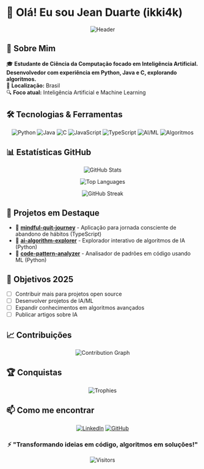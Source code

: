 # 👋 Olá! Eu sou Jean Duarte (ikki4k)

<div align="center">

![Header](./assets/header.png)

</div>

## 🎯 Sobre Mim
🎓 **Estudante de Ciência da Computação focado em Inteligência Artificial. Desenvolvedor com experiência em Python, Java e C, explorando algoritmos.**  
📍 **Localização:** Brasil  
🔍 **Foco atual:** Inteligência Artificial e Machine Learning

## 🛠️ Tecnologias & Ferramentas
<div align="center">

![Python](https://img.shields.io/badge/-Python-3776AB?style=flat&logo=python&logoColor=white) ![Java](https://img.shields.io/badge/-Java-3776AB?style=flat&logo=java&logoColor=white) ![C](https://img.shields.io/badge/-C-3776AB?style=flat&logo=c&logoColor=white) ![JavaScript](https://img.shields.io/badge/-JavaScript-3776AB?style=flat&logo=javascript&logoColor=white) ![TypeScript](https://img.shields.io/badge/-TypeScript-3776AB?style=flat&logo=typescript&logoColor=white) ![AI/ML](https://img.shields.io/badge/-AIML-3776AB?style=flat&logo=aiml&logoColor=white) ![Algoritmos](https://img.shields.io/badge/-Algoritmos-3776AB?style=flat&logo=algoritmos&logoColor=white)

</div>

## 📊 Estatísticas GitHub
<div align="center">

![GitHub Stats](https://github-readme-stats.vercel.app/api?username=ikki4k&show_icons=true&theme=radical&hide_border=true&bg_color=0D1117&title_color=58A6FF&text_color=C9D1D9&icon_color=58A6FF)

![Top Languages](https://github-readme-stats.vercel.app/api/top-langs/?username=ikki4k&layout=compact&theme=radical&hide_border=true&bg_color=0D1117&title_color=58A6FF&text_color=C9D1D9)

![GitHub Streak](https://github-readme-streak-stats.herokuapp.com/?user=ikki4k&theme=radical&hide_border=true&background=0D1117&stroke=58A6FF&ring=58A6FF&fire=FF6B6B&currStreakLabel=C9D1D9)

</div>

## 🚀 Projetos em Destaque
- 🚀 **[mindful-quit-journey](https://github.com/ikki4k/mindful-quit-journey)** - Aplicação para jornada consciente de abandono de hábitos (TypeScript)
- 🚀 **[ai-algorithm-explorer](https://github.com/ikki4k/ai-algorithm-explorer)** - Explorador interativo de algoritmos de IA (Python)
- 🚀 **[code-pattern-analyzer](https://github.com/ikki4k/code-pattern-analyzer)** - Analisador de padrões em código usando ML (Python)

## 🎯 Objetivos 2025
- [ ] Contribuir mais para projetos open source
- [ ] Desenvolver projetos de IA/ML
- [ ] Expandir conhecimentos em algoritmos avançados
- [ ] Publicar artigos sobre IA

## 📈 Contribuições
<div align="center">

![Contribution Graph](https://github-readme-activity-graph.vercel.app/graph?username=ikki4k&theme=react-dark&hide_border=true&bg_color=0D1117&color=58A6FF&line=58A6FF&point=FF6B6B)

</div>

## 🏆 Conquistas
<div align="center">

![Trophies](https://github-profile-trophy.vercel.app/?username=ikki4k&theme=radical&no-frame=true&no-bg=true&margin-w=4&row=1)

</div>

## 📫 Como me encontrar
<div align="center">

[![LinkedIn](https://img.shields.io/badge/-LinkedIn-0077B5?style=for-the-badge&logo=linkedin&logoColor=white)](https://www.linkedin.com/in/jeanduarteoficial)
[![GitHub](https://img.shields.io/badge/-GitHub-181717?style=for-the-badge&logo=github&logoColor=white)](https://github.com/ikki4k)


</div>

<div align="center">

### ⚡ "Transformando ideias em código, algoritmos em soluções!"

![Visitors](https://api.visitorbadge.io/api/visitors?path=ikki4k&label=Visitantes&countColor=%2358A6FF&style=flat-square)

</div>
